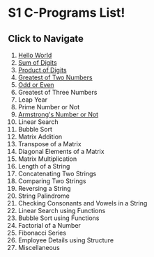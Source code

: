 # S1 C-Programs List!
## Click to Navigate
 1. [Hello World](Programs/helloWorld.md)
 2. [Sum of Digits](Programs/sumOfDigits.md)
 3. [Product of Digits](Programs/productOfDigits.md)
 4. [Greatest of Two Numbers](Programs/greatestOfTwoNum.md)
 5. [Odd or Even](Programs/even.md)
 6. Greatest of Three Numbers
 7. Leap Year
 8. Prime Number or Not
 9. [ Armstrong's Number or Not](Programs/armstrong.md)
 10. Linear Search
 11. Bubble Sort
 12. Matrix Addition
 13. Transpose of a Matrix
 14. Diagonal Elements of a Matrix
 15. Matrix Multiplication
 16. Length of a String
 17. Concatenating Two Strings
 18. Comparing Two Strings
 19. Reversing a String
 20. String Palindrome
 21. Checking Consonants and Vowels in a String
 22. Linear Search using Functions
 23. Bubble Sort using Functions
 24. Factorial of a Number
 25. Fibonacci Series
 26. Employee Details using Structure
 27. Miscellaneous 
